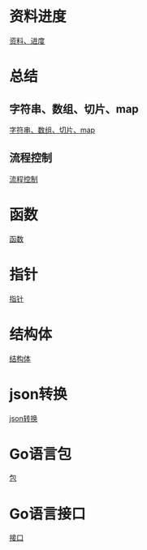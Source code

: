 # 资料进度
[资料、进度](https://github.com/zhangzeng001/notes/blob/master/%E7%AC%94%E8%AE%B0/%E8%B5%84%E6%96%99%E8%BF%9B%E5%BA%A6.md)





# 总结

## 字符串、数组、切片、map

[字符串、数组、切片、map](https://github.com/zhangzeng001/notes/blob/master/%E7%AC%94%E8%AE%B0/%E6%80%BB%E7%BB%931.md)



## 流程控制

[流程控制](https://github.com/zhangzeng001/notes/blob/master/%E7%AC%94%E8%AE%B0/%E6%B5%81%E7%A8%8B%E6%8E%A7%E5%88%B6.md)

# 函数

[函数](https://github.com/zhangzeng001/notes/blob/master/%E7%AC%94%E8%AE%B0/%E5%87%BD%E6%95%B0.md)

# 指针

[指针](https://github.com/zhangzeng001/notes/blob/master/%E7%AC%94%E8%AE%B0/%E6%8C%87%E9%92%88.md)

# 结构体

[结构体](https://github.com/zhangzeng001/notes/blob/master/%E7%AC%94%E8%AE%B0/%E7%BB%93%E6%9E%84%E4%BD%93.md)

# json转换

[json转换](https://github.com/zhangzeng001/notes/blob/master/%E7%AC%94%E8%AE%B0/json%E8%BD%AC%E6%8D%A2.md)

# Go语言包

[包]()

# Go语言接口

[接口]()

